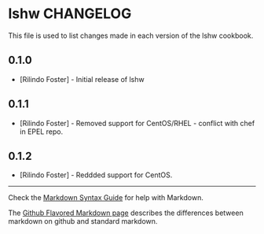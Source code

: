 lshw CHANGELOG
==============

This file is used to list changes made in each version of the lshw cookbook.

0.1.0
-----
- [Rilindo Foster] - Initial release of lshw

0.1.1
-----
- [Rilindo Foster] - Removed support for CentOS/RHEL - conflict with chef in EPEL repo.

0.1.2
-----
- [Rilindo Foster] - Reddded support for CentOS.
- - -
Check the [Markdown Syntax Guide](http://daringfireball.net/projects/markdown/syntax) for help with Markdown.

The [Github Flavored Markdown page](http://github.github.com/github-flavored-markdown/) describes the differences between markdown on github and standard markdown.
